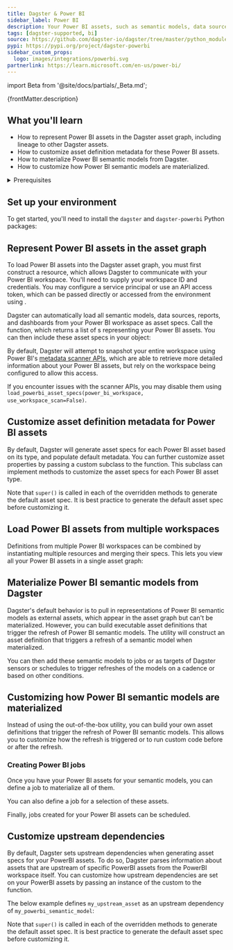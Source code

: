 ```yaml
---
title: Dagster & Power BI
sidebar_label: Power BI
description: Your Power BI assets, such as semantic models, data sources, reports, and dashboards, can be represented in the Dagster asset graph, allowing you to track lineage and dependencies between Power BI assets and upstream data assets you are already modeling in Dagster. You can also use Dagster to orchestrate Power BI semantic models, allowing you to trigger refreshes of these models on a cadence or based on upstream data changes.
tags: [dagster-supported, bi]
source: https://github.com/dagster-io/dagster/tree/master/python_modules/libraries/dagster-powerbi
pypi: https://pypi.org/project/dagster-powerbi
sidebar_custom_props:
  logo: images/integrations/powerbi.svg
partnerlink: https://learn.microsoft.com/en-us/power-bi/
---
```


import Beta from '@site/docs/partials/\_Beta.md';

<Beta />

<p>{frontMatter.description}</p>

## What you'll learn

- How to represent Power BI assets in the Dagster asset graph, including lineage to other Dagster assets.
- How to customize asset definition metadata for these Power BI assets.
- How to materialize Power BI semantic models from Dagster.
- How to customize how Power BI semantic models are materialized.

<details>
  <summary>Prerequisites</summary>

- The `dagster` and `dagster-powerbi` libraries installed in your environment
- Familiarity with asset definitions and the Dagster asset graph
- Familiarity with Dagster resources
- Familiarity with Power BI concepts, like semantic models, data sources, reports, and dashboards
- A Power BI workspace
- A service principal configured to access Power BI, or an API access token. For more information, see [Embed Power BI content with service principal and an application secret](https://learn.microsoft.com/en-us/power-bi/developer/embedded/embed-service-principal) in the Power BI documentation.

</details>

## Set up your environment

To get started, you'll need to install the `dagster` and `dagster-powerbi` Python packages:

<PackageInstallInstructions packageName="dagster-powerbi" />

## Represent Power BI assets in the asset graph

To load Power BI assets into the Dagster asset graph, you must first construct a <PyObject section="libraries" module="dagster_powerbi" object="PowerBIWorkspace" /> resource, which allows Dagster to communicate with your Power BI workspace. You'll need to supply your workspace ID and credentials. You may configure a service principal or use an API access token, which can be passed directly or accessed from the environment using <PyObject section="resources" module="dagster" object="EnvVar" />.

Dagster can automatically load all semantic models, data sources, reports, and dashboards from your Power BI workspace as asset specs. Call the <PyObject section="libraries" module="dagster_powerbi" object="load_powerbi_asset_specs" /> function, which returns a list of <PyObject section="assets" module="dagster" object="AssetSpec" />s representing your Power BI assets. You can then include these asset specs in your <PyObject section="definitions" module="dagster" object="Definitions" /> object:

<CodeExample path="docs_snippets/docs_snippets/integrations/power-bi/representing-power-bi-assets.py" />

By default, Dagster will attempt to snapshot your entire workspace using Power BI's [metadata scanner APIs](https://learn.microsoft.com/en-us/fabric/governance/metadata-scanning-overview), which are able to retrieve more detailed information about your Power BI assets, but rely on the workspace being configured to allow this access.

If you encounter issues with the scanner APIs, you may disable them using `load_powerbi_asset_specs(power_bi_workspace, use_workspace_scan=False)`.

## Customize asset definition metadata for Power BI assets

By default, Dagster will generate asset specs for each Power BI asset based on its type, and populate default metadata. You can further customize asset properties by passing a custom <PyObject section="libraries" module="dagster_powerbi" object="DagsterPowerBITranslator" /> subclass to the <PyObject section="libraries" module="dagster_powerbi" object="load_powerbi_asset_specs" /> function. This subclass can implement methods to customize the asset specs for each Power BI asset type.

<CodeExample path="docs_snippets/docs_snippets/integrations/power-bi/customize-power-bi-asset-defs.py" />

Note that `super()` is called in each of the overridden methods to generate the default asset spec. It is best practice to generate the default asset spec before customizing it.

## Load Power BI assets from multiple workspaces

Definitions from multiple Power BI workspaces can be combined by instantiating multiple <PyObject section="libraries" module="dagster_powerbi" object="PowerBIWorkspace" /> resources and merging their specs. This lets you view all your Power BI assets in a single asset graph:

<CodeExample path="docs_snippets/docs_snippets/integrations/power-bi/multiple-power-bi-workspaces.py" />

## Materialize Power BI semantic models from Dagster

Dagster's default behavior is to pull in representations of Power BI semantic models as external assets, which appear in the asset graph but can't be materialized. However, you can build executable asset definitions that trigger the refresh of Power BI semantic models. The <PyObject section="libraries" module="dagster_powerbi" object="build_semantic_model_refresh_asset_definition" /> utility will construct an asset definition that triggers a refresh of a semantic model when materialized.

<CodeExample path="docs_snippets/docs_snippets/integrations/power-bi/materialize-semantic-models.py" />

You can then add these semantic models to jobs or as targets of Dagster sensors or schedules to trigger refreshes of the models on a cadence or based on other conditions.

## Customizing how Power BI semantic models are materialized

Instead of using the out-of-the-box <PyObject section="libraries" module="dagster_powerbi" object="build_semantic_model_refresh_asset_definition" /> utility, you can build your own asset definitions that trigger the refresh of Power BI semantic models. This allows you to customize how the refresh is triggered or to run custom code before or after the refresh.

<CodeExample path="docs_snippets/docs_snippets/integrations/power-bi/materialize-semantic-models-advanced.py" />

### Creating Power BI jobs

Once you have your Power BI assets for your semantic models, you can define a job to materialize all of them.

<CodeExample
  startAfter="start_power_bi_all_assets_job"
  endBefore="end_power_bi_all_assets_job"
  path="docs_snippets/docs_snippets/integrations/power-bi/create_power_bi_all_assets_job.py" 
  language="python" 
/>

You can also define a job for a selection of these assets.

<CodeExample
  startAfter="start_power_bi_selection_job"
  endBefore="end_power_bi_selection_job"
  path="docs_snippets/docs_snippets/integrations/power-bi/create_power_bi_selection_job.py" 
  language="python" 
/>

Finally, jobs created for your Power BI assets can be scheduled.

<CodeExample
  startAfter="start_power_bi_schedule"
  endBefore="end_power_bi_schedule"
  path="docs_snippets/docs_snippets/integrations/power-bi/schedule_power_bi_jobs.py"
  language="python"
/>


## Customize upstream dependencies

By default, Dagster sets upstream dependencies when generating asset specs for your PowerBI assets. To do so, Dagster parses information about assets that are upstream of specific PowerBI assets from the PowerBI workspace itself. You can customize how upstream dependencies are set on your PowerBI assets by passing an instance of the custom <PyObject section="libraries" module="dagster_powerbi" object="DagsterPowerBITranslator" /> to the <PyObject section="libraries" module="dagster_powerbi" object="load_powerbi_asset_specs" /> function.

The below example defines `my_upstream_asset` as an upstream dependency of `my_powerbi_semantic_model`:

<CodeExample
  startAfter="start_upstream_asset"
  endBefore="end_upstream_asset"
  path="docs_snippets/docs_snippets/integrations/power-bi/customize_upstream_dependencies.py"
/>

Note that `super()` is called in each of the overridden methods to generate the default asset spec. It is best practice to generate the default asset spec before customizing it.

